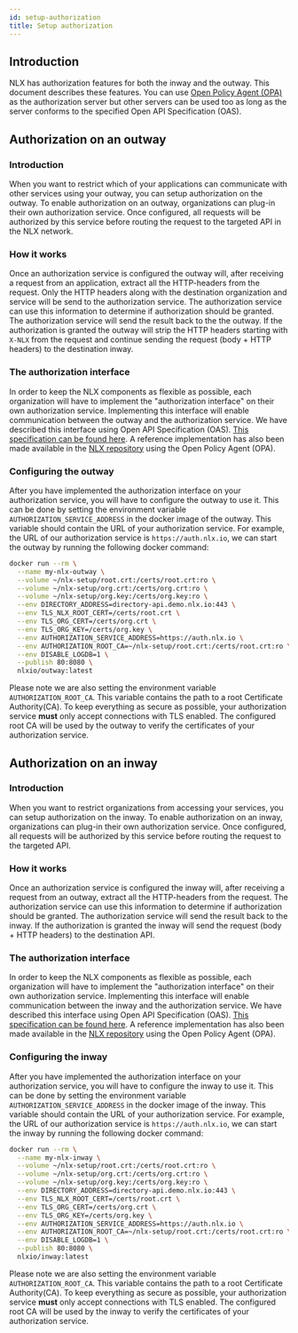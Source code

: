```yaml
---
id: setup-authorization
title: Setup authorization
---
```


## Introduction

NLX has authorization features for both the inway and the outway. This document describes these features. You can use [Open Policy Agent (OPA)](https://www.openpolicyagent.org/) as the authorization server but other servers can be used too as long as the server conforms to the specified Open API Specification (OAS).

## Authorization on an outway

### Introduction

When you want to restrict which of your applications can communicate with other services using your outway, you can setup authorization on the outway.
To enable authorization on an outway, organizations can plug-in their own authorization service. Once configured, all requests will be authorized by this service before routing the request to the targeted API in the NLX network.

### How it works

Once an authorization service is configured the outway will, after receiving a request from an application, extract all the HTTP-headers from the request. Only the HTTP headers along with the destination organization and service will be send to the authorization service. The authorization service can use this information to determine if authorization should be granted. The authorization service will send the result back to the the outway. If the authorization is granted the outway will strip the HTTP headers starting with `X-NLX` from the request and continue sending the request (body + HTTP headers) to the destination inway.

### The authorization interface

In order to keep the NLX components as flexible as possible, each organization will have to implement the "authorization interface" on their own authorization service. Implementing this interface will enable communication between the outway and the authorization service.
We have described this interface using Open API Specification (OAS). [This specification can be found here](https://gitlab.com/commonground/nlx/nlx/tree/master/outway/authorization-interface.yaml).
A reference implementation has also been made available in the [NLX repository](https://gitlab.com/commonground/nlx/nlx/blob/master/auth-opa/) using the Open Policy Agent (OPA).

### Configuring the outway

After you have implemented the authorization interface on your authorization service, you will have to configure the outway to use it. This can be done by setting the environment variable `AUTHORIZATION_SERVICE_ADDRESS` in the docker image of the outway. This variable should contain the URL of your authorization service.
For example, the URL of our authorization service is `https://auth.nlx.io`, we can start the outway by running the following docker command:

```bash
docker run --rm \
  --name my-nlx-outway \
  --volume ~/nlx-setup/root.crt:/certs/root.crt:ro \
  --volume ~/nlx-setup/org.crt:/certs/org.crt:ro \
  --volume ~/nlx-setup/org.key:/certs/org.key:ro \
  --env DIRECTORY_ADDRESS=directory-api.demo.nlx.io:443 \
  --env TLS_NLX_ROOT_CERT=/certs/root.crt \
  --env TLS_ORG_CERT=/certs/org.crt \
  --env TLS_ORG_KEY=/certs/org.key \
  --env AUTHORIZATION_SERVICE_ADDRESS=https://auth.nlx.io \
  --env AUTHORIZATION_ROOT_CA=~/nlx-setup/root.crt:/certs/root.crt:ro \
  --env DISABLE_LOGDB=1 \
  --publish 80:8080 \
  nlxio/outway:latest
```

Please note we are also setting the environment variable `AUTHORIZATION_ROOT_CA`. This variable contains the path to a root Certificate Authority(CA). To keep everything as secure as possible, your authorization service **must** only accept connections with TLS enabled. The configured root CA will be used by the outway to verify the certificates of your authorization service.

## Authorization on an inway

### Introduction

When you want to restrict organizations from accessing your services, you can setup authorization on the inway.
To enable authorization on an inway, organizations can plug-in their own authorization service. Once configured, all requests will be authorized by this service before routing the request to the targeted API.

### How it works

Once an authorization service is configured the inway will, after receiving a request from an outway, extract all the HTTP-headers from the request. The authorization service can use this information to determine if authorization should be granted. The authorization service will send the result back to the inway. If the authorization is granted the inway will send the request (body + HTTP headers) to the destination API.

### The authorization interface

In order to keep the NLX components as flexible as possible, each organization will have to implement the "authorization interface" on their own authorization service. Implementing this interface will enable communication between the inway and the authorization service.
We have described this interface using Open API Specification (OAS). [This specification can be found here](https://gitlab.com/commonground/nlx/nlx/tree/master/inway/authorization-interface.yaml).
A reference implementation has also been made available in the [NLX repository](https://gitlab.com/commonground/nlx/nlx/blob/master/auth-opa/) using the Open Policy Agent (OPA).

### Configuring the inway

After you have implemented the authorization interface on your authorization service, you will have to configure the inway to use it. This can be done by setting the environment variable `AUTHORIZATION_SERVICE_ADDRESS` in the docker image of the inway. This variable should contain the URL of your authorization service.
For example, the URL of our authorization service is `https://auth.nlx.io`, we can start the inway by running the following docker command:

```bash
docker run --rm \
  --name my-nlx-inway \
  --volume ~/nlx-setup/root.crt:/certs/root.crt:ro \
  --volume ~/nlx-setup/org.crt:/certs/org.crt:ro \
  --volume ~/nlx-setup/org.key:/certs/org.key:ro \
  --env DIRECTORY_ADDRESS=directory-api.demo.nlx.io:443 \
  --env TLS_NLX_ROOT_CERT=/certs/root.crt \
  --env TLS_ORG_CERT=/certs/org.crt \
  --env TLS_ORG_KEY=/certs/org.key \
  --env AUTHORIZATION_SERVICE_ADDRESS=https://auth.nlx.io \
  --env AUTHORIZATION_ROOT_CA=~/nlx-setup/root.crt:/certs/root.crt:ro \
  --env DISABLE_LOGDB=1 \
  --publish 80:8080 \
  nlxio/inway:latest
```

Please note we are also setting the environment variable `AUTHORIZATION_ROOT_CA`. This variable contains the path to a root Certificate Authority(CA). To keep everything as secure as possible, your authorization service **must** only accept connections with TLS enabled. The configured root CA will be used by the inway to verify the certificates of your authorization service.
